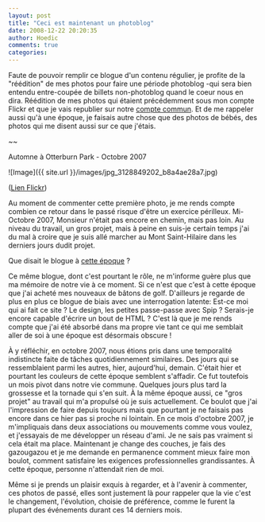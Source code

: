 ```yaml
---
layout: post
title: "Ceci est maintenant un photoblog"
date: 2008-12-22 20:20:35
author: Hoedic
comments: true
categories: 
---
```



Faute de pouvoir remplir ce blogue d'un contenu régulier, je profite de la "réédition" de mes photos pour faire une période photoblog -qui sera bien entendu entre-coupée de billets non-photoblog quand le coeur nous en dira. Réédition de mes photos qui étaient précédemment sous mon compte Flickr et que je vais republier sur notre [compte commun](http://www.flickr.com/photos/ebbtide/). Et de me rappeler aussi qu'à une époque, je faisais autre chose que des photos de bébés, des photos qui me disent aussi sur ce que j'étais.

~~

Automne à Otterburn Park - Octobre 2007

![Image]({{ site.url }}/images/jpg_3128849202_b8a4ae28a7.jpg)


([Lien Flickr](http://www.flickr.com/photos/ebbtide/3128849202/))

Au moment de commenter cette première photo, je me rends compte combien ce retour dans le passé risque d'être un exercice périlleux. Mi-Octobre 2007, Monsieur n'était pas encore en chemin, mais pas loin. Au niveau du travail, un gros projet, mais à peine en suis-je certain temps j'ai du mal à croire que je suis allé marcher au Mont Saint-Hilaire dans les derniers jours dudit projet. 

Que disait le blogue à [cette époque](http://mon-ile.net/carnet/archives.html?date=2007-10-31) ?

Ce même blogue, dont c'est pourtant le rôle, ne m'informe guère plus que ma mémoire de notre vie à ce moment. Si ce n'est que c'est à cette époque que j'ai acheté mes nouveaux de bâtons de golf. D'ailleurs je regarde de plus en plus ce blogue de biais avec une interrogation latente: Est-ce moi qui ai fait ce site ? Le design, les petites passe-passe avec Spip ? Serais-je encore capable d'écrire un bout de HTML ? C'est là que je me rends compte que j'ai été absorbé dans ma propre vie tant ce qui me semblait aller de soi à une époque est désormais obscure !

À y réfléchir, en octobre 2007, nous étions pris dans une temporalité indistincte faite de tâches quotidiennement similaires. Des jours qui se ressemblaient parmi les autres, hier, aujourd'hui, demain. C'était hier et pourtant les couleurs de cette époque semblent s'affadir. Ce fut toutefois un mois pivot dans notre vie commune. Quelques jours plus tard la grossesse et la tornade qui s'en suit. À la même époque aussi, ce "gros projet" au travail qui m'a propulsé où je suis actuellement. Ce boulot que j'ai l'impression de faire depuis toujours mais que pourtant je ne faisais pas encore dans ce hier pas si proche ni lointain. En ce mois d'octobre 2007, je m'impliquais dans deux associations ou mouvements comme vous voulez, et j'essayais de me développer un réseau d'ami. Je ne sais pas vraiment si cela était ma place. Maintenant je change des couches, je fais des gazougazou et je me demande en permanence comment mieux faire mon boulot, comment satisfaire les exigences professionnelles grandissantes. À cette époque, personne n'attendait rien de moi.

Même si je prends un plaisir exquis à regarder, et à l'avenir à commenter, ces photos de passé, elles sont justement là pour rappeler que la vie c'est le changement, l'évolution, choisie de préférence, comme le furent la plupart des événements durant ces 14 derniers mois.